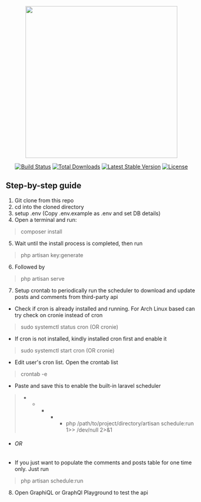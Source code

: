 <p align="center"><a href="https://laravel.com" target="_blank"><img src="https://raw.githubusercontent.com/laravel/art/master/logo-lockup/5%20SVG/2%20CMYK/1%20Full%20Color/laravel-logolockup-cmyk-red.svg" width="400"></a></p>

<p align="center">
<a href="https://travis-ci.org/laravel/framework"><img src="https://travis-ci.org/laravel/framework.svg" alt="Build Status"></a>
<a href="https://packagist.org/packages/laravel/framework"><img src="https://img.shields.io/packagist/dt/laravel/framework" alt="Total Downloads"></a>
<a href="https://packagist.org/packages/laravel/framework"><img src="https://img.shields.io/packagist/v/laravel/framework" alt="Latest Stable Version"></a>
<a href="https://packagist.org/packages/laravel/framework"><img src="https://img.shields.io/packagist/l/laravel/framework" alt="License"></a>
</p>

## Step-by-step guide

1. Git clone from this repo
2. cd into the cloned directory
3. setup .env (Copy .env.example as .env and set DB details)
4. Open a terminal and run:
> composer install
5. Wait until the install process is completed, then run
> php artisan key:generate
6. Followed by
> php artisan serve
7. Setup crontab to periodically run the scheduler to download and update posts and comments from third-party api
- Check if cron is already installed and running. For Arch Linux based can try check on cronie instead of cron
> sudo systemctl status cron (OR cronie)
- If cron is not installed, kindly installed cron first and enable it
> sudo systemctl start cron (OR cronie)
- Edit user's cron list. Open the crontab list
> crontab -e
- Paste and save this to enable the built-in laravel scheduler
> * * * * * php /path/to/project/directory/artisan schedule:run 1>> /dev/null 2>&1
- <h6>OR</h6>
- If you just want to populate the comments and posts table for one time only. Just run
> php artisan schedule:run
8. Open GraphiQL or GraphQl Playground to test the api
